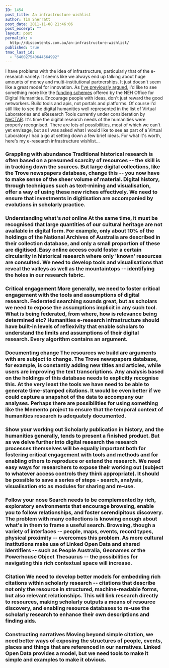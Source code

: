 ```yaml
---
ID: 1454
post_title: An infrastructure wishlist
author: Tim Sherratt
post_date: 2011-11-08 21:46:06
post_excerpt: ""
layout: post
permalink: >
  http://discontents.com.au/an-infrastructure-wishlist/
published: true
tmac_last_id:
  - "640027540644564992"
---
```

I have problems with the idea of infrastructure, particularly that of the e-research variety. It seems like we always end up talking about huge amounts of money and multi-institutional partnerships. It just doesn't seem like a great model for innovation. As [I've previously argued][1], I'd like to see something more like the [funding schemes][2] offered by the NEH Office for Digital Humanities. Encourage people with ideas, don't just reward the good networkers. Build tools and apis, not portals and platforms. Of course I'd still like to see the digital humanities well represented in the list of Virtual Laboratories and eResearch Tools currently under consideration by [NeCTAR][3]. It's time the digital research needs of the humanities were properly recognised. There are lots of possibilities, most of which we can't yet envisage, but as I was asked what I would like to see as part of a Virtual Laboratory I had a go at setting down a few brief ideas. For what it's worth, here's my e-research infrastructure wishlist... 
### Grappling with abundance Traditional historical research is often based on a presumed scarcity of resources -- the skill is in tracking down the sources. But large digital collections, like the Trove newspapers database, change this -- you now have to make sense of the sheer volume of material. Digital history, through techniques such as text-mining and visualisation, offer a way of using these new riches effectively. We need to ensure that investments in digitisation are accompanied by evolutions in scholarly practice. 

### Understanding what's *not* online At the same time, it must be recognised that large quantities of our cultural heritage are not available in digital form. For example, only about 10% of the holdings of the National Archives of Australia are described in their collection database, and only a small proportion of these are digitised. Easy online access could foster a certain circularity in historical research where only 'known' resources are consulted. We need to develop tools and visualisations that reveal the valleys as well as the mountaintops -- identifying the holes in our research fabric. 

### Critical engagement More generally, we need to foster critical engagement with the tools and assumptions of digital research. Federated searching sounds great, but as scholars we need to expose the assumptions implicit in any such tool. What is being federated, from where, how is relevance being determined etc? Humanities e-research infrastructure should have built-in levels of reflexivity that enable scholars to understand the limits and assumptions of their digital research. Every algorithm contains an argument. 

### Documenting change The resources we build are arguments with are subject to change. The Trove newspapers database, for example, is constantly adding new titles and articles, while users are improving the text transcriptions. Any analysis based on the holdings of this database needs to explicitly recognise this. At the very least the tools we have need to be able to generate time-stamped citations. It would be even better if we could capture a snapshot of the data to accompany our analyses. Perhaps there are possibilities for using something like the Memento project to ensure that the temporal context of humanities research is adequately documented. 

### Show your working out Scholarly publication in history, and the humanities generally, tends to present a finished product. But as we delve further into digital research the research processes themselves will be equally important both for fostering critical engagement with tools and methods and for enabling others to reproduce or extend the research. We need easy ways for researchers to expose their working out (subject to whatever access controls they think appropriate). It should be possible to save a series of steps - search, analysis, visualisation etc as modules for sharing and re-use. 

### Follow your nose Search needs to be complemented by rich, exploratory environments that encourage browsing, enable you to follow relationships, and foster serendipitous discovery. The problem with many collections is knowing enough about what's in them to frame a useful search. Browsing, though a variety of interfaces -- people, maps, events, record types, physical proximity -- overcomes this problem. As more cultural institutions make use of Linked Open Data and shared identifiers -- such as People Australia, Geonames or the Powerhouse Object Thesaurus -- the possibilities for navigating this rich contextual space will increase. 

### Citation We need to develop better models for embedding rich citations within scholarly research -- citations that describe not only the resource in structured, machine-readable forms, but also relevant relationships. This will link research directly to resources, making scholarly outputs a means of resource discovery, and enabling resource databases to re-use the scholarly research to enhance their own descriptions and finding aids. 

### Constructing narratives Moving beyond simple citation, we need better ways of exposing the structures of people, events, places and things that are referenced in our narratives. Linked Open Data provides a model, but we need tools to make it simple and examples to make it obvious.

 [1]: http://discontents.com.au/shed/experiments/hacking-a-research-project "Hacking a research project"
 [2]: http://www.neh.gov/ODH/GrantOpportunities/tabid/57/Default.aspx
 [3]: http://nectar.org.au/